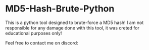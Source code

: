 # MD5-Hash-Brute-Python
This is a python tool designed to brute-force a MD5 hash!
I am not responsible for any damage done with this tool, it was creted for educational purposes only!

Feel free to contact me on discord: 
